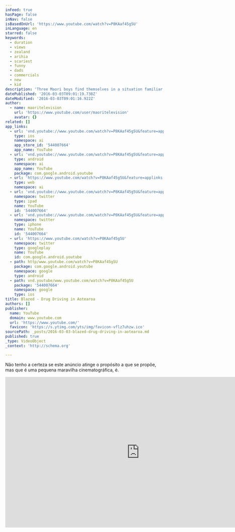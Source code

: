 ```yaml
---
inFeed: true
hasPage: false
inNav: false
isBasedOnUrl: 'https://www.youtube.com/watch?v=P8KAaf45g5U'
inLanguage: en
starred: false
keywords:
  - duration
  - views
  - zealand
  - arihia
  - scariest
  - funny
  - dads
  - commercials
  - new
  - kid
description: 'Three Maori boys find themselves in a situation familiar to most kids growing up in New Zealand - sitting outside in the car, waiting for one of their dads to come out and drive one of them home. The only thing is, the dad has been blazing, and the kids know it.'
datePublished: '2016-03-03T09:01:19.738Z'
dateModified: '2016-03-03T09:01:16.922Z'
author:
  - name: maoritelevision
    url: 'https://www.youtube.com/user/maoritelevision'
    avatar: {}
related: []
app_links:
  - url: 'vnd.youtube://www.youtube.com/watch?v=P8KAaf45g5U&feature=applinks'
    type: ios
    namespace: ai
    app_store_id: '544007664'
    app_name: YouTube
  - url: 'vnd.youtube://www.youtube.com/watch?v=P8KAaf45g5U&feature=applinks'
    type: android
    namespace: ai
    app_name: YouTube
    package: com.google.android.youtube
  - url: 'https://www.youtube.com/watch?v=P8KAaf45g5U&feature=applinks'
    type: web
    namespace: ai
  - url: 'vnd.youtube://www.youtube.com/watch?v=P8KAaf45g5U&feature=applinks'
    namespace: twitter
    type: ipad
    name: YouTube
    id: '544007664'
  - url: 'vnd.youtube://www.youtube.com/watch?v=P8KAaf45g5U&feature=applinks'
    namespace: twitter
    type: iphone
    name: YouTube
    id: '544007664'
  - url: 'https://www.youtube.com/watch?v=P8KAaf45g5U'
    namespace: twitter
    type: googleplay
    name: YouTube
    id: com.google.android.youtube
  - path: http/www.youtube.com/watch?v=P8KAaf45g5U
    package: com.google.android.youtube
    namespace: google
    type: android
  - path: vnd.youtube/www.youtube.com/watch?v=P8KAaf45g5U
    package: '544007664'
    namespace: google
    type: ios
title: Blazed - Drug Driving in Aotearoa
authors: []
publisher:
  name: YouTube
  domain: www.youtube.com
  url: 'https://www.youtube.com/'
  favicon: 'https://s.ytimg.com/yts/img/favicon-vflz7uhzw.ico'
sourcePath: _posts/2016-03-03-blazed-drug-driving-in-aotearoa.md
published: true
_type: VideoObject
_context: 'http://schema.org'

---
```

Não tenho a certeza se este anúncio atinge o propósito a que se propõe, mas que é uma pequena maravilha cinematográfica, é.

<iframe src="https://cdn.embedly.com/widgets/media.html?src=https%3A%2F%2Fwww.youtube.com%2Fembed%2FP8KAaf45g5U%3Ffeature%3Doembed&amp;url=https%3A%2F%2Fwww.youtube.com%2Fwatch%3Fv%3DP8KAaf45g5U&amp;image=https%3A%2F%2Fi.ytimg.com%2Fvi%2FP8KAaf45g5U%2Fhqdefault.jpg&amp;key=b7d04c9b404c499eba89ee7072e1c4f7&amp;type=text%2Fhtml&amp;schema=youtube" width="854" height="480" scrolling="no" frameborder="0" allowfullscreen="allowfullscreen" style=""></iframe>